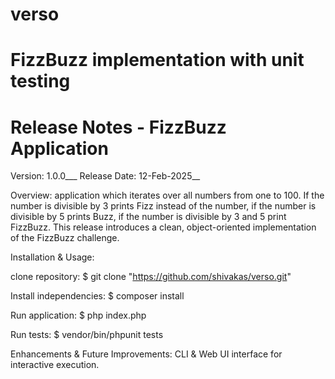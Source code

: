 # verso
# FizzBuzz implementation with unit testing

# Release Notes - FizzBuzz Application
Version: 1.0.0___
Release Date: 12-Feb-2025__

Overview:
application which iterates over all numbers from one to 100. If the
number is divisible by 3 prints Fizz instead of the number, if the number is divisible
by 5 prints Buzz, if the number is divisible by 3 and 5 print FizzBuzz.
This release introduces a clean, object-oriented implementation of the FizzBuzz challenge.

Installation & Usage:
 
 clone repository:
 $ git clone "https://github.com/shivakas/verso.git"

 Install independencies:
 $ composer install

 Run application:
 $ php index.php

 Run tests:
 $ vendor/bin/phpunit tests

Enhancements & Future Improvements:
CLI & Web UI interface for interactive execution.
